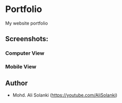 # Portfolio
My website portfolio

## Screenshots:
### Computer View
<!-- ![alt text](https://github.com/alisolanki/Portfolio/blob/master/Portfolio.PNG) -->

### Mobile View
<!-- ![alt text](https://github.com/alisolanki/Portfolio/blob/master/Portfolio_mobile.PNG) -->

## Author
* Mohd. Ali Solanki (https://youtube.com/AliSolanki)
